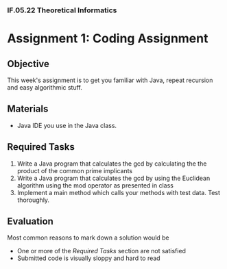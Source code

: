 ### IF.05.22 Theoretical Informatics
# Assignment 1: Coding Assignment

## Objective
This week's assignment is to get you familiar with Java, repeat recursion and easy algorithmic stuff.

## Materials
- Java IDE you use in the Java class.

## Required Tasks
1. Write a Java program that calculates the gcd by calculating the the product of the common prime implicants
2. Write a Java program that calculates the gcd by using the Euclidean algorithm using the mod operator as presented in class
3. Implement a main method which calls your methods with test data. Test thoroughly.
## Evaluation
Most common reasons to mark down a solution would be
- One or more of the *Required Tasks* section are not satisfied
- Submitted code is visually sloppy and hard to read
